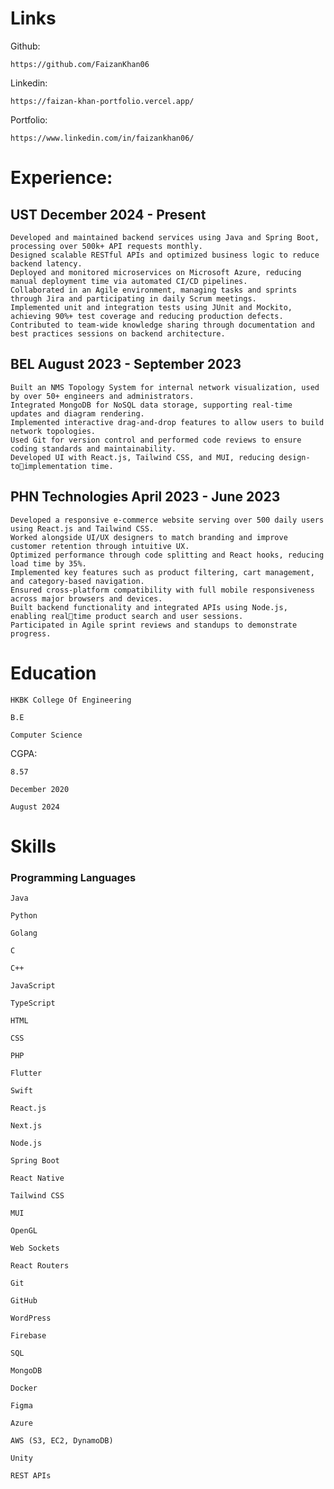 # Links
Github:
```
https://github.com/FaizanKhan06
```
Linkedin:
```
https://faizan-khan-portfolio.vercel.app/
```
Portfolio:
```
https://www.linkedin.com/in/faizankhan06/
```
# Experience:
## UST December 2024 - Present
```
Developed and maintained backend services using Java and Spring Boot, processing over 500k+ API requests monthly.
Designed scalable RESTful APIs and optimized business logic to reduce backend latency.
Deployed and monitored microservices on Microsoft Azure, reducing manual deployment time via automated CI/CD pipelines.
Collaborated in an Agile environment, managing tasks and sprints through Jira and participating in daily Scrum meetings.
Implemented unit and integration tests using JUnit and Mockito, achieving 90%+ test coverage and reducing production defects.
Contributed to team-wide knowledge sharing through documentation and best practices sessions on backend architecture.
```
## BEL August 2023 - September 2023
```
Built an NMS Topology System for internal network visualization, used by over 50+ engineers and administrators.
Integrated MongoDB for NoSQL data storage, supporting real-time updates and diagram rendering.
Implemented interactive drag-and-drop features to allow users to build network topologies.
Used Git for version control and performed code reviews to ensure coding standards and maintainability.
Developed UI with React.js, Tailwind CSS, and MUI, reducing design-toimplementation time.
```
## PHN Technologies April 2023 - June 2023
```
Developed a responsive e-commerce website serving over 500 daily users using React.js and Tailwind CSS.
Worked alongside UI/UX designers to match branding and improve customer retention through intuitive UX.
Optimized performance through code splitting and React hooks, reducing load time by 35%.
Implemented key features such as product filtering, cart management, and category-based navigation.
Ensured cross-platform compatibility with full mobile responsiveness across major browsers and devices.
Built backend functionality and integrated APIs using Node.js, enabling realtime product search and user sessions.
Participated in Agile sprint reviews and standups to demonstrate progress.
```
# Education
```
HKBK College Of Engineering
```
```
B.E
```
```
Computer Science
```
CGPA:
```
8.57
```
```
December 2020
```
```
August 2024
```
# Skills
### Programming Languages
```
Java
```
```
Python
```
```
Golang
```
```
C
```
```
C++
```
```
JavaScript
```
```
TypeScript
```
```
HTML
```
```
CSS
```
```
PHP
```
```
Flutter
```
```
Swift
```
```
React.js
```
```
Next.js
```
```
Node.js
```
```
Spring Boot
```
```
React Native
```
```
Tailwind CSS
```
```
MUI
```
```
OpenGL
```
```
Web Sockets
```
```
React Routers
```
```
Git
```
```
GitHub
```
```
WordPress
```
```
Firebase
```
```
SQL
```
```
MongoDB
```
```
Docker
```
```
Figma
```
```
Azure
```
```
AWS (S3, EC2, DynamoDB)
```
```
Unity
```
```
REST APIs
```
```
